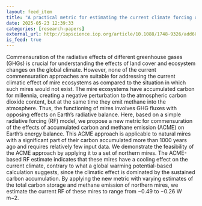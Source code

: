 ```yaml
---
layout: feed_item
title: "A practical metric for estimating the current climate forcing of natural mires"
date: 2025-05-23 12:39:33
categories: [research-papers]
external_url: http://iopscience.iop.org/article/10.1088/1748-9326/add607
is_feed: true
---
```


Commensuration of the radiative effects of different greenhouse gases (GHGs) is crucial for understanding the effects of land cover and ecosystem changes on the global climate. However, none of the current commensuration approaches are suitable for addressing the current climatic effect of mire ecosystems as compared to the situation in which such mires would not exist. The mire ecosystems have accumulated carbon for millennia, creating a negative perturbation to the atmospheric carbon dioxide content, but at the same time they emit methane into the atmosphere. Thus, the functioning of mires involves GHG fluxes with opposing effects on Earth’s radiative balance. Here, based on a simple radiative forcing (RF) model, we propose a new metric for commensuration of the effects of accumulated carbon and methane emission (ACME) on Earth’s energy balance. This ACME approach is applicable to natural mires with a significant part of their carbon accumulated more than 1000 years ago and requires relatively few input data. We demonstrate the feasibility of the ACME approach by applying it to a set of northern mires. The ACME-based RF estimate indicates that these mires have a cooling effect on the current climate, contrary to what a global warming potential-based calculation suggests, since the climatic effect is dominated by the sustained carbon accumulation. By applying the new metric with varying estimates of the total carbon storage and methane emission of northern mires, we estimate the current RF of these mires to range from −0.49 to −0.26 W m−2.
